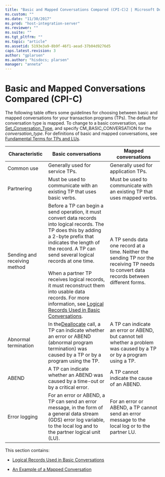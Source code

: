 ```yaml
---
title: "Basic and Mapped Conversations Compared (CPI-C)2 | Microsoft Docs"
ms.custom: ""
ms.date: "11/30/2017"
ms.prod: "host-integration-server"
ms.reviewer: ""
ms.suite: ""
ms.tgt_pltfrm: ""
ms.topic: "article"
ms.assetid: 5193e3a9-8b9f-46f1-aead-37b04d9276d5
caps.latest.revision: 3
author: "gplarsen"
ms.author: "hisdocs; plarsen"
manager: "anneta"
---
```

# Basic and Mapped Conversations Compared (CPI-C)
The following table offers some guidelines for choosing between basic and mapped conversations for your transaction programs (TPs). The default for conversation type is mapped. To change to a basic conversation, use [Set_Conversation_Type](./set-conversation-type-cpi-c-1.md), and specify CM_BASIC_CONVERSATION for the *conversation_type*. For definitions of basic and mapped conversations, see [Fundamental Terms for TPs and LUs](../core/fundamental-terms-for-tps-and-lus-cpi-c-2.md).  
  
|Characteristic|Basic conversations|Mapped conversations|  
|--------------------|-------------------------|--------------------------|  
|Common use|Generally used for service TPs.|Generally used for application TPs.|  
|Partnering|Must be used to communicate with an existing TP that uses basic verbs.|Must be used to communicate with an existing TP that uses mapped verbs.|  
|Sending and receiving method|Before a TP can begin a send operation, it must convert data records into logical records. The TP does this by adding a 2-byte prefix that indicates the length of the record. A TP can send several logical records at one time.<br /><br /> When a partner TP receives logical records, it must reconstruct them into usable data records. For more information, see [Logical Records Used in Basic Conversations](../core/logical-records-used-in-basic-conversations-cpi-c-2.md).|A TP sends data one record at a time. Neither the sending TP nor the receiving TP needs to convert data records between different forms.|  
|Abnormal termination|In the[Deallocate](./deallocate-cpi-c-1.md) call, a TP can indicate whether an error or ABEND (abnormal program termination) was caused by a TP or by a program using the TP.|A TP can indicate an error or ABEND, but cannot tell whether a problem was caused by a TP or by a program using a TP.|  
|ABEND|A TP can indicate whether an ABEND was caused by a time-out or by a critical error.|A TP cannot indicate the cause of an ABEND.|  
|Error logging|For an error or ABEND, a TP can send an error message, in the form of a general data stream (GDS) error log variable, to the local log and to the partner logical unit (LU).|For an error or ABEND, a TP cannot send an error message to the local log or to the partner LU.|  
  
 This section contains:  
  
-   [Logical Records Used in Basic Conversations](../core/logical-records-used-in-basic-conversations-cpi-c-2.md)  
  
-   [An Example of a Mapped Conversation](../core/an-example-of-a-mapped-conversation-cpi-c-1.md)